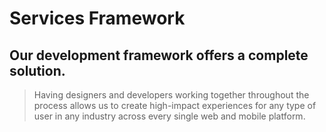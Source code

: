 # Services Framework

## Our development framework offers a complete solution.

> Having designers and developers working together throughout the process allows us to create high-impact experiences for any type of user in any industry across every single web and mobile platform.

